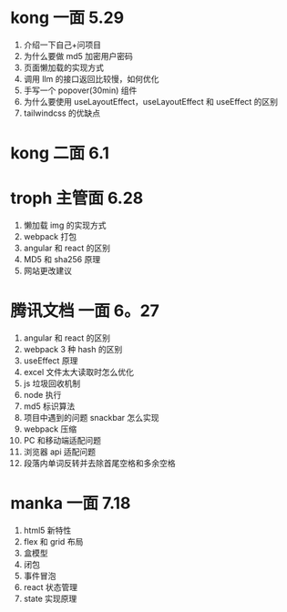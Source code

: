 # kong 一面 5.29

1. 介绍一下自己+问项目
2. 为什么要做 md5 加密用户密码
3. 页面懒加载的实现方式
4. 调用 llm 的接口返回比较慢，如何优化
5. 手写一个 popover(30min) 组件
6. 为什么要使用 useLayoutEffect，useLayoutEffect 和 useEffect 的区别
7. tailwindcss 的优缺点

# kong 二面 6.1

# troph 主管面 6.28

1. 懒加载 img 的实现方式
2. webpack 打包
3. angular 和 react 的区别
4. MD5 和 sha256 原理
5. 网站更改建议

# 腾讯文档 一面 6。27

1. angular 和 react 的区别
2. webpack 3 种 hash 的区别
3. useEffect 原理
4. excel 文件太大读取时怎么优化
5. js 垃圾回收机制
6. node 执行
7. md5 标识算法
8. 项目中遇到的问题 snackbar 怎么实现
9. webpack 压缩
10. PC 和移动端适配问题
11. 浏览器 api 适配问题
12. 段落内单词反转并去除首尾空格和多余空格

# manka 一面 7.18

1. html5 新特性
2. flex 和 grid 布局
3. 盒模型
4. 闭包
5. 事件冒泡
6. react 状态管理
7. state 实现原理
